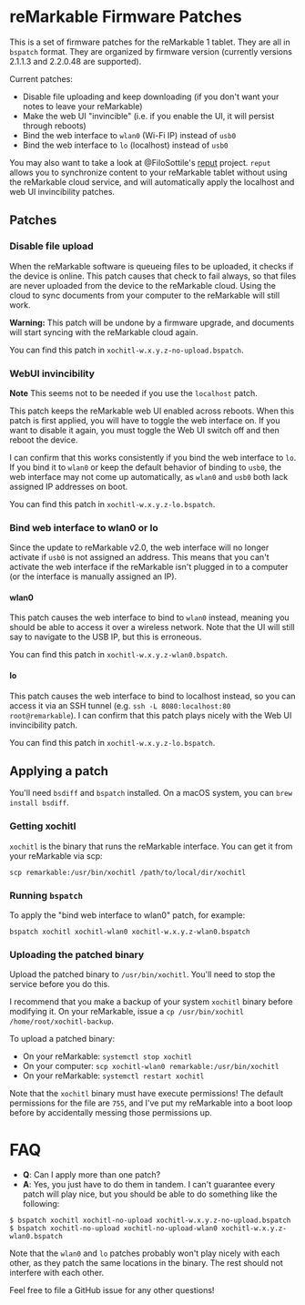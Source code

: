 # reMarkable Firmware Patches

This is a set of firmware patches for the reMarkable 1 tablet. They are all in `bspatch` format. They are organized by firmware version (currently versions 2.1.1.3 and 2.2.0.48 are supported).

Current patches:

* Disable file uploading and keep downloading (if you don't want your notes to leave your reMarkable)
* Make the web UI "invincible" (i.e. if you enable the UI, it will persist through reboots)
* Bind the web interface to `wlan0` (Wi-Fi IP) instead of `usb0`
* Bind the web interface to `lo` (localhost) instead of `usb0`

You may also want to take a look at @FiloSottile's [reput](https://github.com/FiloSottile/mostly-harmless/tree/master/reput) project. `reput` allows you to synchronize content to your reMarkable tablet without using the reMarkable cloud service, and will automatically apply the localhost and web UI invincibility patches.

## Patches

### Disable file upload

When the reMarkable software is queueing files to be uploaded, it checks if the device is online. This patch causes that check to fail always, so that files are never uploaded from the device to the reMarkable cloud. Using the cloud to sync documents from your computer to the reMarkable will still work.

**Warning:** This patch will be undone by a firmware upgrade, and documents will start syncing with the reMarkable cloud again.

You can find this patch in `xochitl-w.x.y.z-no-upload.bspatch`.

### WebUI invincibility

**Note** This seems not to be needed if you use the `localhost` patch.

This patch keeps the reMarkable web UI enabled across reboots. When this patch is first applied, you will have to toggle the web interface on. If you want to disable it again, you must toggle the Web UI switch off and then reboot the device.

I can confirm that this works consistently if you bind the web interface to `lo`. If you bind it to `wlan0` or keep the default behavior of binding to `usb0`, the web interface may not come up automatically, as `wlan0` and `usb0` both lack assigned IP addresses on boot.

You can find this patch in `xochitl-w.x.y.z-lo.bspatch`.

### Bind web interface to wlan0 or lo

Since the update to reMarkable v2.0, the web interface will no longer activate if `usb0` is not assigned an address. This means that you can't activate the web interface if the reMarkable isn't plugged in to a computer (or the interface is manually assigned an IP).

#### wlan0

This patch causes the web interface to bind to `wlan0` instead, meaning you should be able to access it over a wireless network. Note that the UI will still say to navigate to the USB IP, but this is erroneous.

You can find this patch in `xochitl-w.x.y.z-wlan0.bspatch`.

#### lo

This patch causes the web interface to bind to localhost instead, so you can access it via an SSH tunnel (e.g. `ssh -L 8080:localhost:80 root@remarkable`). I can confirm that this patch plays nicely with the Web UI invincibility patch.

You can find this patch in `xochitl-w.x.y.z-lo.bspatch`.

## Applying a patch

You'll need `bsdiff` and `bspatch` installed. On a macOS system, you can `brew install bsdiff`.

### Getting xochitl

`xochitl` is the binary that runs the reMarkable interface. You can get it from your reMarkable via scp:

```
scp remarkable:/usr/bin/xochitl /path/to/local/dir/xochitl
```

### Running `bspatch`

To apply the "bind web interface to wlan0" patch, for example:

```
bspatch xochitl xochitl-wlan0 xochitl-w.x.y.z-wlan0.bspatch
```

### Uploading the patched binary

Upload the patched binary to `/usr/bin/xochitl`. You'll need to stop the service before you do this.

I recommend that you make a backup of your system `xochitl` binary before modifying it. On your reMarkable, issue a `cp /usr/bin/xochitl /home/root/xochitl-backup`.

To upload a patched binary:

* On your reMarkable: `systemctl stop xochitl`
* On your computer: `scp xochitl-wlan0 remarkable:/usr/bin/xochitl`
* On your reMarkable: `systemctl restart xochitl`

Note that the `xochitl` binary must have execute permissions! The default permissions for the file are `755`, and I've put my reMarkable into a boot loop before by accidentally messing those permissions up.

# FAQ

* **Q**: Can I apply more than one patch?
* **A**: Yes, you just have to do them in tandem. I can't guarantee every patch will play nice, but you should be able to do something like the following:

```
$ bspatch xochitl xochitl-no-upload xochitl-w.x.y.z-no-upload.bspatch
$ bspatch xochitl-no-upload xochitl-no-upload-wlan0 xochitl-w.x.y.z-wlan0.bspatch
```

Note that the `wlan0` and `lo` patches probably won't play nicely with each other, as they patch the same locations in the binary. The rest should not interfere with each other.

Feel free to file a GitHub issue for any other questions!
